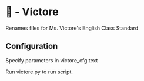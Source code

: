 # :woman: - Victore
Renames files for Ms. Victore's English Class Standard
## Configuration
Specify parameters in victore_cfg.text

Run victore.py to run script. 
